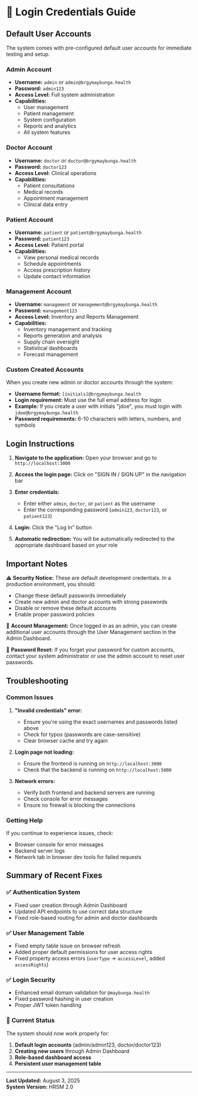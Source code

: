 # 🔐 Login Credentials Guide

## Default User Accounts

The system comes with pre-configured default user accounts for immediate testing and setup.

### Admin Account
- **Username:** `admin` or `admin@brgymaybunga.health`
- **Password:** `admin123`
- **Access Level:** Full system administration
- **Capabilities:**
  - User management
  - Patient management
  - System configuration
  - Reports and analytics
  - All system features

### Doctor Account
- **Username:** `doctor` or `doctor@brgymaybunga.health`
- **Password:** `doctor123`
- **Access Level:** Clinical operations
- **Capabilities:**
  - Patient consultations
  - Medical records
  - Appointment management
  - Clinical data entry

### Patient Account
- **Username:** `patient` or `patient@brgymaybunga.health`
- **Password:** `patient123`
- **Access Level:** Patient portal
- **Capabilities:**
  - View personal medical records
  - Schedule appointments
  - Access prescription history
  - Update contact information

### Management Account
- **Username:** `management` or `management@brgymaybunga.health`
- **Password:** `management123`
- **Access Level:** Inventory and Reports Management
- **Capabilities:**
  - Inventory management and tracking
  - Reports generation and analysis
  - Supply chain oversight
  - Statistical dashboards
  - Forecast management

### Custom Created Accounts
When you create new admin or doctor accounts through the system:
- **Username format:** `[initials]@brgymaybunga.health`
- **Login requirement:** Must use the full email address for login
- **Example:** If you create a user with initials "jdoe", you must login with `jdoe@brgymaybunga.health`
- **Password requirements:** 6-10 characters with letters, numbers, and symbols

## Login Instructions

1. **Navigate to the application:** Open your browser and go to `http://localhost:3000`

2. **Access the login page:** Click on "SIGN IN / SIGN UP" in the navigation bar

3. **Enter credentials:** 
   - Enter either `admin`, `doctor`, or `patient` as the username
   - Enter the corresponding password (`admin123`, `doctor123`, or `patient123`)

4. **Login:** Click the "Log In" button

5. **Automatic redirection:** You will be automatically redirected to the appropriate dashboard based on your role

## Important Notes

⚠️ **Security Notice:** These are default development credentials. In a production environment, you should:
- Change these default passwords immediately
- Create new admin and doctor accounts with strong passwords
- Disable or remove these default accounts
- Enable proper password policies

📝 **Account Management:** Once logged in as an admin, you can create additional user accounts through the User Management section in the Admin Dashboard.

🔄 **Password Reset:** If you forget your password for custom accounts, contact your system administrator or use the admin account to reset user passwords.

## Troubleshooting

### Common Issues

1. **"Invalid credentials" error:** 
   - Ensure you're using the exact usernames and passwords listed above
   - Check for typos (passwords are case-sensitive)
   - Clear browser cache and try again

2. **Login page not loading:**
   - Ensure the frontend is running on `http://localhost:3000`
   - Check that the backend is running on `http://localhost:5000`

3. **Network errors:**
   - Verify both frontend and backend servers are running
   - Check console for error messages
   - Ensure no firewall is blocking the connections

### Getting Help

If you continue to experience issues, check:
- Browser console for error messages
- Backend server logs
- Network tab in browser dev tools for failed requests

## Summary of Recent Fixes

### ✅ **Authentication System**
- Fixed user creation through Admin Dashboard
- Updated API endpoints to use correct data structure
- Fixed role-based routing for admin and doctor dashboards

### ✅ **User Management Table**
- Fixed empty table issue on browser refresh
- Added proper default permissions for user access rights
- Fixed property access errors (`userType` → `accessLevel`, added `accessRights`)

### ✅ **Login Security**
- Enhanced email domain validation for `@maybunga.health`
- Fixed password hashing in user creation
- Proper JWT token handling

### 🧪 **Current Status**
The system should now work properly for:
1. **Default login accounts** (admin/admin123, doctor/doctor123)
2. **Creating new users** through Admin Dashboard
3. **Role-based dashboard access**
4. **Persistent user management table**

---

**Last Updated:** August 3, 2025  
**System Version:** HRSM 2.0
